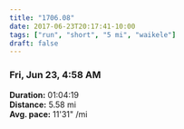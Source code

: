 ```yaml
---
title: "1706.08"
date: 2017-06-23T20:17:41-10:00
tags: ["run", "short", "5 mi", "waikele"]
draft: false
---
```


### Fri, Jun 23, 4:58 AM

**Duration:** 01:04:19  
**Distance:** 5.58 mi  
**Avg. pace:** 11'31" /mi
